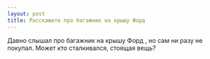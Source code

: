```yaml
---
layout: post 
title: Расскажите про багажник на крышу Форд 
--- 
```

Давно слышал про багажник на крышу Форд , но сам ни разу не покупал. Может кто сталкивался, стоящая вещь?